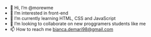 - 👋 Hi, I’m @morewme
- 👀 I’m interested in front-end
- 🌱 I’m currently learning HTML, CSS and JavaScript
- 💞️ I’m looking to collaborate on new proggramers students like me
- 📫 How to reach me bianca.demari98@gmail.com

<!---
morewme/morewme is a ✨ special ✨ repository because its `README.md` (this file) appears on your GitHub profile.
You can click the Preview link to take a look at your changes.
--->
